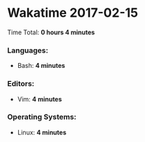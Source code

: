 # Wakatime 2017-02-15

Time Total: **0 hours 4 minutes**

### Languages:
- Bash: **4 minutes** 

### Editors:
- Vim: **4 minutes** 

### Operating Systems:
- Linux: **4 minutes** 

